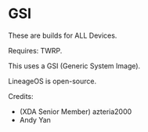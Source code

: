 # GSI
These are builds for ALL Devices.

Requires: TWRP.

This uses a GSI (Generic System Image).

LineageOS is open-source.

Credits:
- (XDA Senior Member) azteria2000
- Andy Yan
